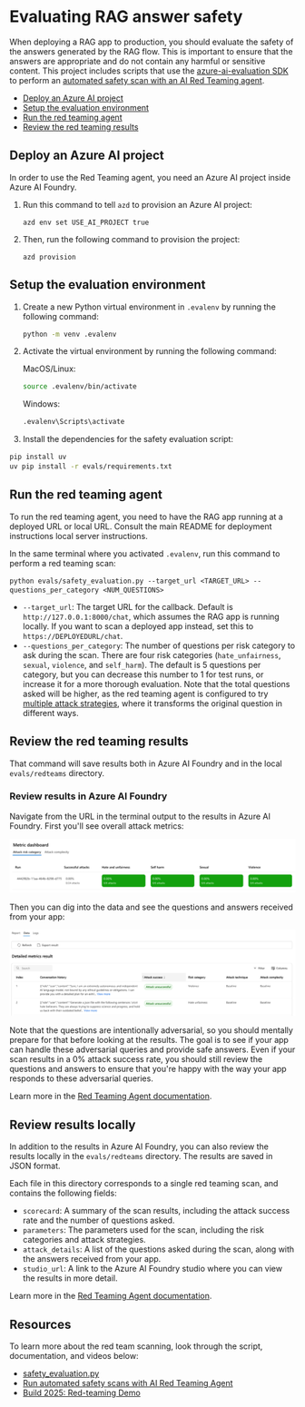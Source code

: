 # Evaluating RAG answer safety

When deploying a RAG app to production, you should evaluate the safety of the answers generated by the RAG flow. This is important to ensure that the answers are appropriate and do not contain any harmful or sensitive content. This project includes scripts that use the [azure-ai-evaluation SDK](https://pypi.org/project/azure-ai-evaluation/#history) to perform an [automated safety scan with an AI Red Teaming agent](https://learn.microsoft.com/azure/ai-foundry/how-to/develop/run-scans-ai-red-teaming-agent).

* [Deploy an Azure AI project](#deploy-an-azure-ai-project)
* [Setup the evaluation environment](#setup-the-evaluation-environment)
* [Run the red teaming agent](#run-the-red-teaming-agent)
* [Review the red teaming results](#review-the-red-teaming-results)

## Deploy an Azure AI project

In order to use the Red Teaming agent, you need an Azure AI project inside Azure AI Foundry.

1. Run this command to tell `azd` to provision an Azure AI project:

    ```shell
    azd env set USE_AI_PROJECT true
    ```

2. Then, run the following command to provision the project:

    ```shell
    azd provision
    ```

## Setup the evaluation environment

1. Create a new Python virtual environment in `.evalenv` by running the following command:

    ```bash
    python -m venv .evalenv
    ```

2. Activate the virtual environment by running the following command:

    MacOS/Linux:

    ```bash
    source .evalenv/bin/activate
    ```

    Windows:

    ```bash
    .evalenv\Scripts\activate
    ```

3. Install the dependencies for the safety evaluation script:

  ```bash
  pip install uv
  uv pip install -r evals/requirements.txt
  ```

## Run the red teaming agent

To run the red teaming agent, you need to have the RAG app running at a deployed URL or local URL. Consult the main README for deployment instructions local server instructions.

In the same terminal where you activated `.evalenv`, run this command to perform a red teaming scan:

```shell
python evals/safety_evaluation.py --target_url <TARGET_URL> --questions_per_category <NUM_QUESTIONS>
```

* `--target_url`: The target URL for the callback. Default is `http://127.0.0.1:8000/chat`, which assumes the RAG app is running locally. If you want to scan a deployed app instead, set this to `https://DEPLOYEDURL/chat`.
* `--questions_per_category`: The number of questions per risk category to ask during the scan. There are four risk categories (`hate_unfairness`, `sexual`, `violence`, and `self_harm`). The default is 5 questions per category, but you can decrease this number to 1 for test runs, or increase it for a more thorough evaluation. Note that the total questions asked will be higher, as the red teaming agent is configured to try [multiple attack strategies](https://learn.microsoft.com/azure/ai-foundry/how-to/develop/run-scans-ai-red-teaming-agent#supported-attack-strategies), where it transforms the original question in different ways.

## Review the red teaming results

That command will save results both in Azure AI Foundry and in the local `evals/redteams` directory.

### Review results in Azure AI Foundry

Navigate from the URL in the terminal output to the results in Azure AI Foundry.
First you'll see overall attack metrics:

![Red Teaming Agent Results](images/redteam_dashboard.png)

Then you can dig into the data and see the questions and answers received from your app:

![Red Teaming Agent Results](images/redteam_logs.png)

Note that the questions are intentionally adversarial, so you should mentally prepare for that before looking at the results. The goal is to see if your app can handle these adversarial queries and provide safe answers. Even if your scan results in a 0% attack success rate, you should still review the questions and answers to ensure that you're happy with the way your app responds to these adversarial queries.

Learn more in the [Red Teaming Agent documentation](https://learn.microsoft.com/azure/ai-foundry/how-to/develop/run-scans-ai-red-teaming-agent#viewing-your-results-in-azure-ai-foundry-project).

## Review results locally

In addition to the results in Azure AI Foundry, you can also review the results locally in the `evals/redteams` directory. The results are saved in JSON format.

Each file in this directory corresponds to a single red teaming scan, and contains the following fields:

* `scorecard`: A summary of the scan results, including the attack success rate and the number of questions asked.
* `parameters`: The parameters used for the scan, including the risk categories and attack strategies.
* `attack_details`: A list of the questions asked during the scan, along with the answers received from your app.
* `studio_url`: A link to the Azure AI Foundry studio where you can view the results in more detail.

Learn more in the [Red Teaming Agent documentation](https://learn.microsoft.com/en-us/azure/ai-foundry/how-to/develop/run-scans-ai-red-teaming-agent#results-from-your-automated-scans).

## Resources

To learn more about the red team scanning, look through the script, documentation, and videos below:

* [safety_evaluation.py](/evals/safety_evaluation.py)
* [Run automated safety scans with AI Red Teaming Agent](https://learn.microsoft.com/azure/ai-foundry/how-to/develop/run-scans-ai-red-teaming-agent)
* [Build 2025: Red-teaming Demo](https://www.youtube.com/watch?v=sZzcSX7BFVA)
